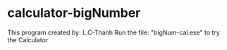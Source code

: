 # calculator-bigNumber
This program created by: L.C-Thanh
Run the file: "bigNum-cal.exe" to try the Calculator
